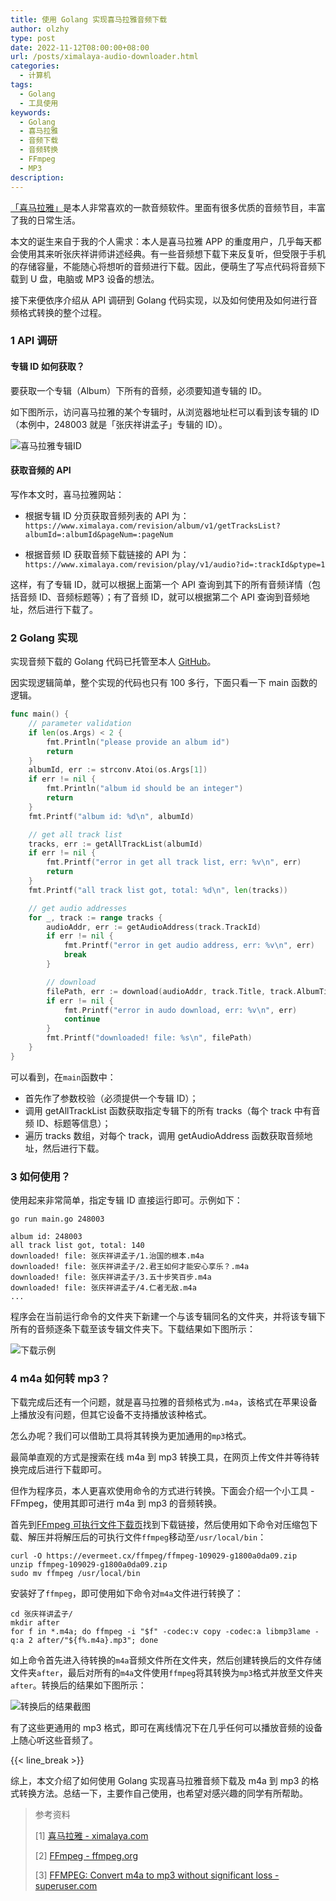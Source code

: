 ```yaml
---
title: 使用 Golang 实现喜马拉雅音频下载
author: olzhy
type: post
date: 2022-11-12T08:00:00+08:00
url: /posts/ximalaya-audio-downloader.html
categories:
  - 计算机
tags:
  - Golang
  - 工具使用
keywords:
  - Golang
  - 喜马拉雅
  - 音频下载
  - 音频转换
  - FFmpeg
  - MP3
description:
---
```


[「喜马拉雅」](https://www.ximalaya.com/)是本人非常喜欢的一款音频软件。里面有很多优质的音频节目，丰富了我的日常生活。

本文的诞生来自于我的个人需求：本人是喜马拉雅 APP 的重度用户，几乎每天都会使用其来听张庆祥讲师讲述经典。有一些音频想下载下来反复听，但受限于手机的存储容量，不能随心将想听的音频进行下载。因此，便萌生了写点代码将音频下载到 U 盘，电脑或 MP3 设备的想法。

接下来便依序介绍从 API 调研到 Golang 代码实现，以及如何使用及如何进行音频格式转换的整个过程。

### 1 API 调研

#### 专辑 ID 如何获取？

要获取一个专辑（Album）下所有的音频，必须要知道专辑的 ID。

如下图所示，访问喜马拉雅的某个专辑时，从浏览器地址栏可以看到该专辑的 ID（本例中，248003 就是「张庆祥讲孟子」专辑的 ID）。

![喜马拉雅专辑ID](https://olzhy.github.io/static/images/uploads/2022/11/xima-url.png#center)

#### 获取音频的 API

写作本文时，喜马拉雅网站：

- 根据专辑 ID 分页获取音频列表的 API 为：`https://www.ximalaya.com/revision/album/v1/getTracksList?albumId=:albumId&pageNum=:pageNum`

- 根据音频 ID 获取音频下载链接的 API 为：`https://www.ximalaya.com/revision/play/v1/audio?id=:trackId&ptype=1`

这样，有了专辑 ID，就可以根据上面第一个 API 查询到其下的所有音频详情（包括音频 ID、音频标题等）；有了音频 ID，就可以根据第二个 API 查询到音频地址，然后进行下载了。

### 2 Golang 实现

实现音频下载的 Golang 代码已托管至本人 [GitHub](https://github.com/olzhy/ximalaya-downloader)。

因实现逻辑简单，整个实现的代码也只有 100 多行，下面只看一下 main 函数的逻辑。

```go
func main() {
    // parameter validation
    if len(os.Args) < 2 {
        fmt.Println("please provide an album id")
        return
    }
    albumId, err := strconv.Atoi(os.Args[1])
    if err != nil {
        fmt.Println("album id should be an integer")
        return
    }
    fmt.Printf("album id: %d\n", albumId)

    // get all track list
    tracks, err := getAllTrackList(albumId)
    if err != nil {
        fmt.Printf("error in get all track list, err: %v\n", err)
        return
    }
    fmt.Printf("all track list got, total: %d\n", len(tracks))

    // get audio addresses
    for _, track := range tracks {
        audioAddr, err := getAudioAddress(track.TrackId)
        if err != nil {
            fmt.Printf("error in get audio address, err: %v\n", err)
            break
        }

        // download
        filePath, err := download(audioAddr, track.Title, track.AlbumTitle)
        if err != nil {
            fmt.Printf("error in audo download, err: %v\n", err)
            continue
        }
        fmt.Printf("downloaded! file: %s\n", filePath)
    }
}
```

可以看到，在`main`函数中：

- 首先作了参数校验（必须提供一个专辑 ID）；
- 调用 getAllTrackList 函数获取指定专辑下的所有 tracks（每个 track 中有音频 ID、标题等信息）；
- 遍历 tracks 数组，对每个 track，调用 getAudioAddress 函数获取音频地址，然后进行下载。

### 3 如何使用？

使用起来非常简单，指定专辑 ID 直接运行即可。示例如下：

```shell
go run main.go 248003

album id: 248003
all track list got, total: 140
downloaded! file: 张庆祥讲孟子/1.治国的根本.m4a
downloaded! file: 张庆祥讲孟子/2.君王如何才能安心享乐？.m4a
downloaded! file: 张庆祥讲孟子/3.五十步笑百步.m4a
downloaded! file: 张庆祥讲孟子/4.仁者无敌.m4a
...
```

程序会在当前运行命令的文件夹下新建一个与该专辑同名的文件夹，并将该专辑下所有的音频逐条下载至该专辑文件夹下。下载结果如下图所示：

![下载示例](https://olzhy.github.io/static/images/uploads/2022/11/xima-download.png#center)

### 4 m4a 如何转 mp3？

下载完成后还有一个问题，就是喜马拉雅的音频格式为`.m4a`，该格式在苹果设备上播放没有问题，但其它设备不支持播放该种格式。

怎么办呢？我们可以借助工具将其转换为更加通用的`mp3`格式。

最简单直观的方式是搜索在线 m4a 到 mp3 转换工具，在网页上传文件并等待转换完成后进行下载即可。

但作为程序员，本人更喜欢使用命令的方式进行转换。下面会介绍一个小工具 - FFmpeg，使用其即可进行 m4a 到 mp3 的音频转换。

首先到[FFmpeg 可执行文件下载页](https://evermeet.cx/ffmpeg/)找到下载链接，然后使用如下命令对压缩包下载、解压并将解压后的可执行文件`ffmpeg`移动至`/usr/local/bin`：

```shell
curl -O https://evermeet.cx/ffmpeg/ffmpeg-109029-g1800a0da09.zip
unzip ffmpeg-109029-g1800a0da09.zip
sudo mv ffmpeg /usr/local/bin
```

安装好了`ffmpeg`，即可使用如下命令对`m4a`文件进行转换了：

```shell
cd 张庆祥讲孟子/
mkdir after
for f in *.m4a; do ffmpeg -i "$f" -codec:v copy -codec:a libmp3lame -q:a 2 after/"${f%.m4a}.mp3"; done
```

如上命令首先进入待转换的`m4a`音频文件所在文件夹，然后创建转换后的文件存储文件夹`after`，最后对所有的`m4a`文件使用`ffmpeg`将其转换为`mp3`格式并放至文件夹`after`。转换后的结果如下图所示：

![转换后的结果截图](https://olzhy.github.io/static/images/uploads/2022/11/xima-after.png#center)

有了这些更通用的 mp3 格式，即可在离线情况下在几乎任何可以播放音频的设备上随心听这些音频了。

{{< line_break >}}

综上，本文介绍了如何使用 Golang 实现喜马拉雅音频下载及 m4a 到 mp3 的格式转换方法。总结一下，主要作自己使用，也希望对感兴趣的同学有所帮助。

> 参考资料
>
> [1] [喜马拉雅 - ximalaya.com](https://ximalaya.com/)
>
> [2] [FFmpeg - ffmpeg.org](https://ffmpeg.org/)
>
> [3] [FFMPEG: Convert m4a to mp3 without significant loss - superuser.com](https://superuser.com/questions/704493/ffmpeg-convert-m4a-to-mp3-without-significant-loss)

